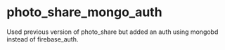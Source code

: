 # photo_share_mongo_auth
Used previous version of photo_share but added an auth using mongobd instead of firebase_auth.
